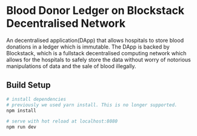 # Blood Donor Ledger on Blockstack Decentralised Network

An decentralised application(DApp) that allows hospitals to store blood donations in a ledger which is immutable. The DApp is backed by Blockstack, which is a fullstack decentralised computing network which allows for the hospitals to safely store the data without worry of notorious manipulations of data and the sale of blood illegally.

## Build Setup

``` bash
# install dependencies
# previously we used yarn install. This is no longer supported.
npm install

# serve with hot reload at localhost:8080
npm run dev
